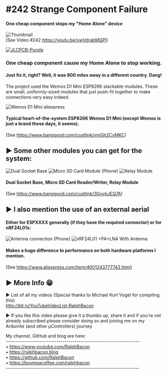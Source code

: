# #242 Strange Component Failure
#### One cheap component stops my "Home Alone" device  

![Thumbnail](https://user-images.githubusercontent.com/20911308/161760739-6f15bf11-2151-4bf6-a50c-ae8a8bdb9256.jpg)  
(See Video #242 https://youtu.be/vwVdrabMQPI)

[![JLCPCB-Purple](https://user-images.githubusercontent.com/20911308/159024530-3e083ca1-fea4-4ba9-97d3-a3af3fb979d2.png)](https://www.jlcpcb.com/cem)  

### One cheap component cause my Home Alone to stop working.  
#### Just fix it, right? Well, it was 800 miles away in a different country. Dang!

The project used the Wemos D1 Mini ESP8266 stackable modules. These are small, uniformly-sized modules that just push-fit together to make connections very easy indeed.

![Wemos D1 Mini aliexpress](https://user-images.githubusercontent.com/20911308/161761448-b9a07f79-3b3e-4d2e-a656-57016a512dc6.jpg)  
#### Typical heart-of-the-system ESP8266 Wemos D1 Mini (except Wemos is just a brand these days, it seems).  
(See https://www.banggood.com/custlink/vmGh2CyMKC)

## ► Some other modules you can get for the system:  
![Dual Socket Base](https://user-images.githubusercontent.com/20911308/161762491-5f6458f7-5674-4df5-9e75-a273dc115d76.jpg)
![Micro SD Card Module (Phone)](https://user-images.githubusercontent.com/20911308/161762953-2ab468a4-d4e1-4e00-bf08-ce940e065df6.jpg)
![Relay Module](https://user-images.githubusercontent.com/20911308/161762532-cd835dac-c6d4-4f6c-a2a1-92c994f9a498.jpg)

#### Dual Socket Base, Micro SD Card Reader/Writer, Relay Module  
(See https://www.banggood.com/custlink/3GvykJEQ7A)

## ► I also mention the use of an external aerial

#### Either for ESPXXXX generally (if they have the required connector) or for nRF24L01s:
![Antenna connection (Phone)](https://user-images.githubusercontent.com/20911308/161764359-adec7039-9c10-47a3-bf2a-78fdb9481dcf.jpg)
![nRF24L01 +PA+LNA With Antenna](https://user-images.githubusercontent.com/20911308/161763574-9a75bbbb-c349-4551-a1a0-3a6187f810ef.jpg)  

#### Makes a huge difference to performance on both hardware platforms I mention.
(See https://www.aliexpress.com/item/4001243777742.html)

## ► More Info 😁
► List of all my videos
(Special thanks to Michael Kurt Vogel for compiling this)  
http://bit.ly/YouTubeVideoList-RalphBacon

► If you like this video please give it a thumbs up, share it and if you're not already subscribed please consider doing so and joining me on my Arduinite (and other μControllers) journey

My channel, GitHub and blog are here:  
\------------------------------------------------------------------  
• https://www.youtube.com/RalphBacon  
• https://ralphbacon.blog  
• https://github.com/RalphBacon  
• https://buymeacoffee.com/ralphbacon  
\------------------------------------------------------------------
